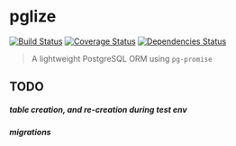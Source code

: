 # pglize
[![Build Status][build-badge]][build] [![Coverage Status][coverage-badge]][coverage] [![Dependencies Status][dependencies-badge]][dependencies]

[build-badge]: https://img.shields.io/travis/xiaofan2406/pglize.svg?style=flat-square
[build]: https://travis-ci.org/xiaofan2406/pglize
[coverage-badge]: https://img.shields.io/codecov/c/github/xiaofan2406/pglize.svg?style=flat-square
[coverage]: https://codecov.io/gh/xiaofan2406/pglize
[dependencies-badge]: https://img.shields.io/david/xiaofan2406/pglize.svg?style=flat-square
[dependencies]: https://david-dm.org/xiaofan2406/pglize
> A lightweight PostgreSQL ORM using `pg-promise`


## TODO

##### table creation, and re-creation during test env
##### migrations
